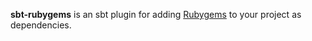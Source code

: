 **sbt-rubygems** is an sbt plugin for adding [Rubygems](http://rubygems.org/) to your project as dependencies.
